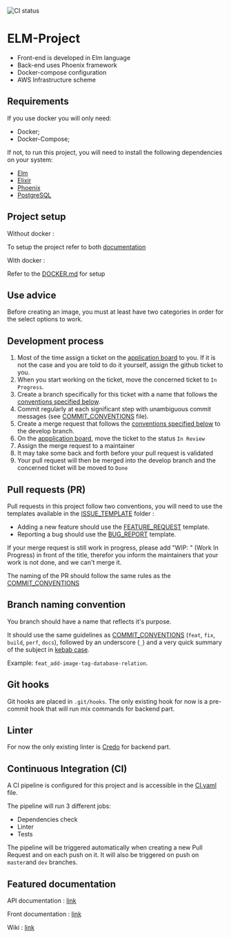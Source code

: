 ![CI status](https://github.com/HETIC-MT-P2021/aio-group3-proj01/workflows/.github/workflows/CI.yaml/badge.svg)

# ELM-Project

- Front-end is developed in Elm language
- Back-end uses Phoenix framework
- Docker-compose configuration
- AWS Infrastructure scheme

## Requirements
If you use docker you will only need:
* Docker;
* Docker-Compose;

If not, to run this project, you will need to install the following dependencies on your system:

- [Elm](https://guide.elm-lang.org/install/elm.html)
- [Elixir](https://elixir-lang.org/install.html)
- [Phoenix](https://hexdocs.pm/phoenix/installation.html)
- [PostgreSQL](https://www.postgresql.org/download/macosx/)

## Project setup

Without docker : 

To setup the project refer to both [documentation](#featured-documentation)

With docker : 

Refer to the [DOCKER.md](DOCKER.md) for setup

## Use advice

Before creating an image, you must at least have two categories in order for the select options to work.

## Development process

1. Most of the time assign a ticket on the [application board](https://github.com/JackMaarek/Elm-project/projects/2) to you. If it is not the case and you are told to do it yourself, assign the github ticket to you. 
2. When you start working on the ticket, move the concerned ticket to `In Progress`.
3. Create a branch specifically for this ticket with a name that follows the [conventions specified below](#branch-naming-convention).
4. Commit regularly at each significant step with unambiguous commit messages (see [COMMIT_CONVENTIONS](COMMIT_CONVENTIONS.md) file).
5. Create a merge request that follows the [conventions specified below](#pull-requests-pr) to the develop branch.
6. On the [appplication board](https://github.com/JackMaarek/Elm-project/projects/2), move the ticket to the status `In Review`
7. Assign the merge request to a maintainer
8. It may take some back and forth before your pull request is validated
9. Your pull request will then be merged into the develop branch and the concerned ticket will be moved to `Done`

## Pull requests (PR)

Pull requests in this project follow two conventions, you will need to use the templates available in the [ISSUE_TEMPLATE](.github/ISSUE_TEMPLATE) folder :

- Adding a new feature should use the [FEATURE_REQUEST](.github/ISSUE_TEMPLATE/FEATURE_REQUEST.md) template.
- Reporting a bug should use the [BUG_REPORT](.github/ISSUE_TEMPLATE/BUG_REPORT.md) template.

If your merge request is still work in progress, please add "WIP: " (Work In Progress) in front of the title, therefor you inform the maintainers that your work is not done, and we can't merge it.

The naming of the PR should follow the same rules as the [COMMIT_CONVENTIONS](COMMIT_CONVENTIONS.md)


## Branch naming convention

You branch should have a name that reflects it's purpose.

It should use the same guidelines as [COMMIT_CONVENTIONS](COMMIT_CONVENTIONS.md) (`feat`, `fix`, `build`, `perf`, `docs`), followed by an underscore (`_`) and a very quick summary of the subject in [kebab case][1].

Example: `feat_add-image-tag-database-relation`.

## Git hooks
Git hooks are placed in `.git/hooks`. The only existing hook for now is a pre-commit hook that will run mix commands for backend part.

## Linter

For now the only existing linter is [Credo](https://github.com/rrrene/credo) for backend part.

## Continuous Integration (CI)

A CI pipeline is configured for this project and is accessible in the [CI.yaml](.github/workflows/CI.yaml) file.

The pipeline will run 3 different jobs: 
- Dependencies check
- Linter
- Tests

The pipeline will be triggered automatically when creating a new Pull Request and on each push on it.
It will also be triggered on push on `master`and `dev` branches.

## Featured documentation

API documentation : [link](source/backend/README.md)

Front documentation : [link](source/frontend/README.md)

Wiki : [link](https://github.com/HETIC-MT-P2021/aio-group3-proj01/wiki)

[1]: https://medium.com/better-programming/string-case-styles-camel-pascal-snake-and-kebab-case-981407998841
